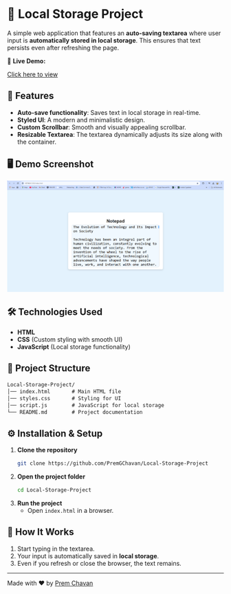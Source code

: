 # 📝 Local Storage Project

A simple web application that features an **auto-saving textarea** where user input is **automatically stored in local storage**. This ensures that text persists even after refreshing the page.

🚀 **Live Demo:** 

[Click here to view](https://premgchavan.github.io/Local-Storage-Project/)  


## 🚀 Features
- **Auto-save functionality**: Saves text in local storage in real-time.
- **Styled UI**: A modern and minimalistic design.
- **Custom Scrollbar**: Smooth and visually appealing scrollbar.
- **Resizable Textarea**: The textarea dynamically adjusts its size along with the container.

## 🖥️ Demo Screenshot
![Local Storage Project](localStorageProject.png)

## 🛠️ Technologies Used
- **HTML**
- **CSS** (Custom styling with smooth UI)
- **JavaScript** (Local storage functionality)

## 📂 Project Structure
```
Local-Storage-Project/
│── index.html       # Main HTML file
│── styles.css       # Styling for UI
│── script.js        # JavaScript for local storage
└── README.md        # Project documentation
```

## ⚙️ Installation & Setup
1. **Clone the repository**  
   ```bash
   git clone https://github.com/PremGChavan/Local-Storage-Project
   ```
2. **Open the project folder**  
   ```bash
   cd Local-Storage-Project
   ```
3. **Run the project**  
   - Open `index.html` in a browser.

## 🎯 How It Works
1. Start typing in the textarea.
2. Your input is automatically saved in **local storage**.
3. Even if you refresh or close the browser, the text remains.


---

Made with ❤️ by [Prem Chavan](https://github.com/PremGChavan)
